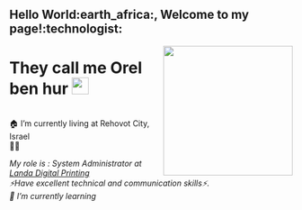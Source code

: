 

<h2>Hello World:earth_africa:, Welcome to my page!:technologist:</h2>

<img align='right' src="https://media.giphy.com/media/M9gbBd9nbDrOTu1Mqx/giphy.gif" width="230">

<h1 align="left">They call me Orel ben hur <img src="https://raw.githubusercontent.com/MartinHeinz/MartinHeinz/master/wave.gif" width="30px"></h1> <br/>
🏠 I’m currently living at Rehovot City, Israel <br/>
👨‍💻 <p><em>My role is : System Administrator at <a href="https://www.landanano.com/about-us/company">Landa Digital Printing</a><br/>
⚡Have excellent technical and communication skills⚡.<br/>
🌱 I’m currently learning 





